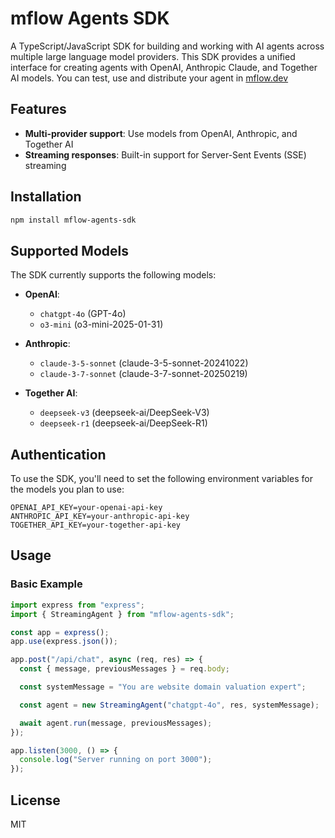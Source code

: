# mflow Agents SDK

A TypeScript/JavaScript SDK for building and working with AI agents across multiple large language model providers. This SDK provides a unified interface for creating agents with OpenAI, Anthropic Claude, and Together AI models. You can test, use and distribute your agent in [mflow.dev](https://mflow.dev)

## Features

- **Multi-provider support**: Use models from OpenAI, Anthropic, and Together AI
- **Streaming responses**: Built-in support for Server-Sent Events (SSE) streaming

## Installation

```bash
npm install mflow-agents-sdk
```

## Supported Models

The SDK currently supports the following models:

- **OpenAI**:

  - `chatgpt-4o` (GPT-4o)
  - `o3-mini` (o3-mini-2025-01-31)

- **Anthropic**:

  - `claude-3-5-sonnet` (claude-3-5-sonnet-20241022)
  - `claude-3-7-sonnet` (claude-3-7-sonnet-20250219)

- **Together AI**:
  - `deepseek-v3` (deepseek-ai/DeepSeek-V3)
  - `deepseek-r1` (deepseek-ai/DeepSeek-R1)

## Authentication

To use the SDK, you'll need to set the following environment variables for the models you plan to use:

```
OPENAI_API_KEY=your-openai-api-key
ANTHROPIC_API_KEY=your-anthropic-api-key
TOGETHER_API_KEY=your-together-api-key
```

## Usage

### Basic Example

```typescript
import express from "express";
import { StreamingAgent } from "mflow-agents-sdk";

const app = express();
app.use(express.json());

app.post("/api/chat", async (req, res) => {
  const { message, previousMessages } = req.body;

  const systemMessage = "You are website domain valuation expert";

  const agent = new StreamingAgent("chatgpt-4o", res, systemMessage);

  await agent.run(message, previousMessages);
});

app.listen(3000, () => {
  console.log("Server running on port 3000");
});
```

## License

MIT
